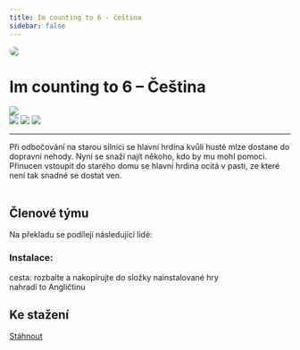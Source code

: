 ```yaml
---
title: Im counting to 6 - čeština
sidebar: false
---
```

<script setup lang="ts">
const people = {
  lead: [
    { name: "Pertim", role: "Vedení projektu"}
  ],
  l10n: [
    { name: "Pertim", role: "Překlad"},
    { name: "Pertim", role: "Korektura"},
  ],
  support: [
    { name: "Tom Bombadil", role: "Technika, fonty"},
  ]
};
</script>

<div style="border-radius: 16px; overflow: hidden; margin-bottom: 16px;">
  <img src="https://i.imgur.com/sMYajmF.jpeg">
</div> 

# Im counting to 6 – Čeština

![](https://img.shields.io/badge/přeloženo-100%25-darkgreen?style=for-the-badge)<br>
![](https://img.shields.io/badge/herní%20klient-steam-grey?style=for-the-badge) 
![](https://img.shields.io/badge/verze%20hry-aktuální-grey?style=for-the-badge) 
![](https://img.shields.io/badge/verze%20překladu-1.0-grey?style=for-the-badge)

------------
Při odbočování na starou silnici se hlavní hrdina kvůli husté mlze dostane do dopravní nehody. Nyní se snaží najít někoho, kdo by mu mohl pomoci. Přinucen vstoupit do starého domu se hlavní hrdina ocitá v pasti, ze které není tak snadné se dostat ven.<br /><br />

## Členové týmu

Na překladu se podílejí následující lidé:

<PTeamMembers :members="people.lead" />

<PTeamMembers :members="people.l10n" />

<PTeamMembers :members="people.support" />

<PTeamMembers :members="people.partners" />

### Instalace:
cesta: rozbalte a nakopírujte do složky nainstalované hry <br />
nahradí to Angličtinu

## Ke stažení
[Stáhnout](https://fastshare.live/28409101/im-counting-to-6-cz.rar)







